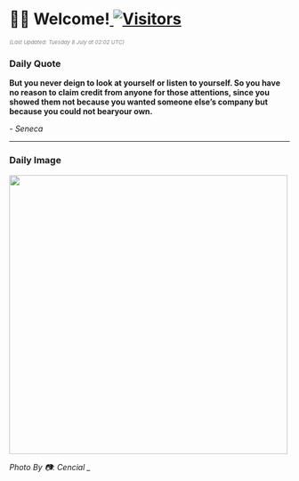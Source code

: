 <h1>👋🏽 Welcome!<a href="https://github.com/OmitNomis/"> <img src="https://visitor-badge.laobi.icu/badge?page_id=OmitNomis" alt="Visitors"></a></h1>

<i><p style="font-size: 0.6rem; color:gray">(Last Updated: Tuesday 8 July at 02:02 UTC)</p></i>

<h3> Daily Quote </h3>
<b><p>But you never deign to look at yourself or listen to yourself. So you have no reason to claim credit from anyone for those attentions, since you showed them not because you wanted someone else’s company but because you could not bearyour own.</p></b>
<i><caption style="font-size: 0.8rem; color:gray;">- Seneca</caption></i>


<hr>

<h3>Daily Image</h3>
<a href="https://images.pexels.com/photos/32894136/pexels-photo-32894136.jpeg" target="_blank"><img style="height:500px;" src="https://images.pexels.com/photos/32894136/pexels-photo-32894136.jpeg"/></a>

<i><caption style="font-size: 0.8rem; color:gray;"> Photo By 📷: Cencial _</caption></i>
